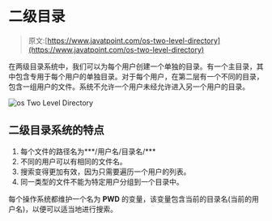 # 二级目录

> 原文:[https://www.javatpoint.com/os-two-level-directory](https://www.javatpoint.com/os-two-level-directory)

在两级目录系统中，我们可以为每个用户创建一个单独的目录。有一个主目录，其中包含专用于每个用户的单独目录。对于每个用户，在第二层有一个不同的目录，包含一组用户的文件。系统不允许一个用户未经允许进入另一个用户的目录。

![os Two Level Directory](../Images/8feaa3e0efd368c771465de9afb2c005.png)

## 二级目录系统的特点

1.  每个文件的路径名为***/用户名/目录名/***
2.  不同的用户可以有相同的文件名。
3.  搜索变得更加有效，因为只需要遍历一个用户的列表。
4.  同一类型的文件不能为特定用户分组到一个目录中。

每个操作系统都维护一个名为 **PWD** 的变量，该变量包含当前的目录名(当前的用户名)，以便可以适当地进行搜索。